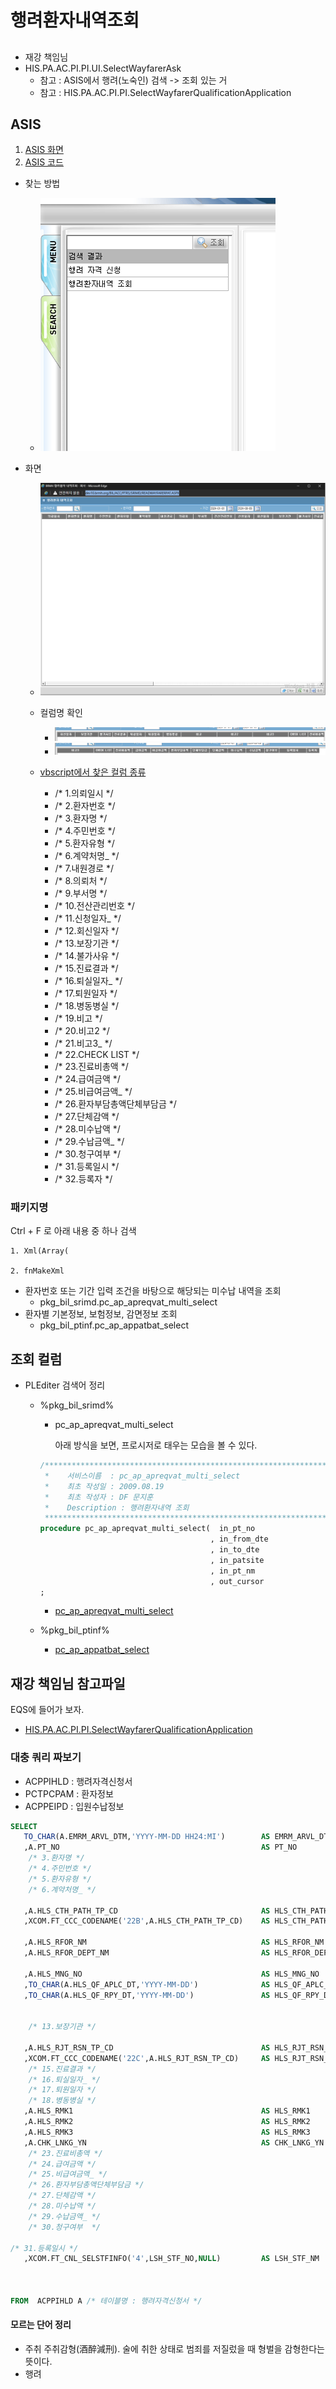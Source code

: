 


# 행려환자내역조회

## 
- 재강 책임님
- HIS.PA.AC.PI.PI.UI.SelectWayfarerAsk
    - 참고 : ASIS에서 행려(노숙인) 검색 -> 조회 있는 거
    - 참고 : HIS.PA.AC.PI.PI.SelectWayfarerQualificationApplication



## ASIS 
1. [ASIS 화면](http://dev10.brmh.org/BIL/ACC/PTRS/SRIMD/READWAYFARERPAT.ASPX)
2. [ASIS 코드](D:\AS-IS소스_20231226\WEB\BIL\ACC\PTRS\SRIMD\ReadWayfarerPat.aspx)

- 찾는 방법
    - ![](/보라매SI/img2/2024-08-09행려페이지검색.png)

- 화면 
    - ![](/보라매SI/img2/2024-08-09행려환자조회1.png)
    
    - 컬럼명 확인 
        - ![](/보라매SI/img2/2024-08-09행려환자조회2.png)
        - ![](/보라매SI/img2/2024-08-09행려환자조회3.png)

    - [vbscript에서 찾은 컬럼 종류](vbscript에서_찾은_컬럼_종류.md)
        - /* 1.의뢰일시 */
        - /* 2.환자번호 */
        - /* 3.환자명 */
        - /* 4.주민번호 */
        - /* 5.환자유형 */
        - /* 6.계약처명_ */
        - /* 7.내원경로 */
        - /* 8.의뢰처 */
        - /* 9.부서명 */
        - /* 10.전산관리번호 */
        - /* 11.신청일자_ */
        - /* 12.회신일자 */
        - /* 13.보장기관 */
        - /* 14.불가사유 */
        - /* 15.진료결과 */
        - /* 16.퇴실일자_ */
        - /* 17.퇴원일자 */
        - /* 18.병동병실 */
        - /* 19.비고 */
        - /* 20.비고2 */
        - /* 21.비고3_ */
        - /* 22.CHECK LIST */
        - /* 23.진료비총액 */
        - /* 24.급여금액 */
        - /* 25.비급여금액_ */
        - /* 26.환자부담총액단체부담금 */
        - /* 27.단체감액 */
        - /* 28.미수납액 */
        - /* 29.수납금액_ */
        - /* 30.청구여부  */
        - /* 31.등록일시 */
        - /* 32.등록자 */

### 패키지명
Ctrl + F 로 아래 내용 중 하나 검색
```
1. Xml(Array(

2. fnMakeXml
```
- 환자번호 또는 기간 입력 조건을 바탕으로 해당되는 미수납 내역을 조회
    - pkg_bil_srimd.pc_ap_apreqvat_multi_select
- 환자별 기본정보, 보험정보, 감면정보 조회
    - pkg_bil_ptinf.pc_ap_appatbat_select


## 조회 컬럼
- PLEditer 검색어 정리
    - %pkg_bil_srimd%
        - pc_ap_apreqvat_multi_select
        
            아래 방식을 보면, 프로시저로 태우는 모습을 볼 수 있다. 
        ```sql
        /***********************************************************************************
         *    서비스이름  : pc_ap_apreqvat_multi_select
         *    최초 작성일 : 2009.08.19
         *    최초 작성자 : DF 문지훈
         *    Description : 행려환자내역 조회
         ***********************************************************************************/
        procedure pc_ap_apreqvat_multi_select(  in_pt_no                   in   varchar2
                                              , in_from_dte                in   varchar2
                                              , in_to_dte                  in   varchar2
                                              , in_patsite                 in   varchar2
                                              , in_pt_nm                   in   varchar2
                                              , out_cursor                 out  returncursor)
        ;
        ```

        - [pc_ap_apreqvat_multi_select](pc_ap_apreqvat_multi_select.md
        )
        
    - %pkg_bil_ptinf%
        - [pc_ap_appatbat_select](pc_ap_appatbat_select.md)
        






## 재강 책임님 참고파일
EQS에 들어가 보자.
- [HIS.PA.AC.PI.PI.SelectWayfarerQualificationApplication](HIS.PA.AC.PI.PI.SelectWayfarerQualificationApplication.md)
    


### 대충 쿼리 짜보기
- ACPPIHLD : 행려자격신청서
- PCTPCPAM : 환자정보
- ACPPEIPD : 입원수납정보
```sql
SELECT
   TO_CHAR(A.EMRM_ARVL_DTM,'YYYY-MM-DD HH24:MI')        AS EMRM_ARVL_DTM          /* 1.의뢰일시 */
   ,A.PT_NO                                             AS PT_NO                  /* 2.환자번호 */
    /* 3.환자명 */
    /* 4.주민번호 */
    /* 5.환자유형 */
    /* 6.계약처명_ */
    
   ,A.HLS_CTH_PATH_TP_CD                                AS HLS_CTH_PATH_TP_CD     /* 7.내원경로 (코드)*/
   ,XCOM.FT_CCC_CODENAME('22B',A.HLS_CTH_PATH_TP_CD)    AS HLS_CTH_PATH_TP_NM     /* 7.내원경로 (명)*/

   ,A.HLS_RFOR_NM                                       AS HLS_RFOR_NM            /* 8.의뢰처 */
   ,A.HLS_RFOR_DEPT_NM                                  AS HLS_RFOR_DEPT_NM       /* 9.부서명 */
    
   ,A.HLS_MNG_NO                                        AS HLS_MNG_NO             /* 10.전산관리번호 */
   ,TO_CHAR(A.HLS_QF_APLC_DT,'YYYY-MM-DD')              AS HLS_QF_APLC_DT         /* 11.신청일자_ */
   ,TO_CHAR(A.HLS_QF_RPY_DT,'YYYY-MM-DD')               AS HLS_QF_RPY_DT          /* 12.회신일자 */
    
    
    /* 13.보장기관 */
    
   ,A.HLS_RJT_RSN_TP_CD                                 AS HLS_RJT_RSN_TP_CD      /* 14.불가사유 (코드) */
   ,XCOM.FT_CCC_CODENAME('22C',A.HLS_RJT_RSN_TP_CD)     AS HLS_RJT_RSN_TP_NM      /* 14.불가사유 (명) */
    /* 15.진료결과 */
    /* 16.퇴실일자_ */
    /* 17.퇴원일자 */
    /* 18.병동병실 */
   ,A.HLS_RMK1                                          AS HLS_RMK1               /* 19.비고 */
   ,A.HLS_RMK2                                          AS HLS_RMK2               /* 20.비고2 */
   ,A.HLS_RMK3                                          AS HLS_RMK3               /* 21.비고3_ */
   ,A.CHK_LNKG_YN                                       AS CHK_LNKG_YN            /* 22.CHECK LIST */
    /* 23.진료비총액 */
    /* 24.급여금액 */
    /* 25.비급여금액_ */
    /* 26.환자부담총액단체부담금 */
    /* 27.단체감액 */
    /* 28.미수납액 */
    /* 29.수납금액_ */
    /* 30.청구여부  */

/* 31.등록일시 */
   ,XCOM.FT_CNL_SELSTFINFO('4',LSH_STF_NO,NULL)         AS LSH_STF_NM	     	 /* 32.등록자 */	
    
    

FROM  ACPPIHLD A /* 테이블명 : 행려자격신청서 */

```




#### 모르는 단어 정리
- 주취
주취감형(酒醉減刑). 술에 취한 상태로 범죄를 저질렀을 때 형벌을 감형한다는 뜻이다. 
- 행려